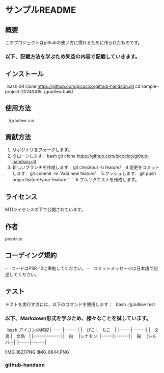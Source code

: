 # **サンプルREADME**

## **概要** <br>
このプロジェクトはgithubの使い方に慣れるために作られたものです。

### 以下、記載方法を学ぶため架空の内容で記載していきます。<br>

## **インストール**<br>
``` ```bash
Git clone https://github.com/picocico/github-handson.git
cd sample-project-20240415
./gradlew build ``` ```

## **使用方法**　
``` ```./gradlew run ``` ```

## **貢献方法**
1. リポジトリをフォークします。
2. クローンします:
``` ```bash
git clone https://github.com/picocico/github-handson.git ``` ```
3. 新しいブランチを作成します:
``` ```git checkout -b feature/ ``` ```
4.変更をコミットします:
``` ```git commit -m "Add new feature" ``` ```
5.プッシュします:
``` ```git push origin feature/your-feature``` ``
6.プルリクエストを作成します。

## ライセンス
MTIライセンスの下で公開されています。

## 作者
picocico

## コーデイング規約
-　コードはPSR-12に準拠してください。
-　コミットメッセージは日本語で記述してください。

## テスト
テストを実行す流には、以下のコマンドを使用します：
``` ```bash
./gradlew test``` ```

### 以下、Markdown形式を学ぶため、様々なことを試しています。

``` ```bash
*アイコンの解説*
|------|-------|
|　ぴこ |　ちこ　|
|------|-------|
|　文鳥 |　文鳥　|
|------|-------|
|　白　 |シナモン|
|------|-------|
|　桜　 |シルバー|
|------|-------|

!IMG_1627.PNG
!IMG_0644.PNG``` ```

### github-handson
